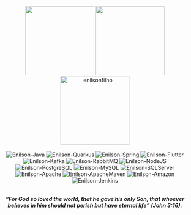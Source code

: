 <div align="center">

  <picture>
    <source media="(prefers-color-scheme: dark)"
            srcset="https://github-readme-stats.vercel.app/api?username=enilsonfilho&show_icons=true&theme=dark&include_all_commits=true&count_private=true" />
    <img height="180em"
         src="https://github-readme-stats.vercel.app/api?username=enilsonfilho&show_icons=true&theme=default&include_all_commits=true&count_private=true" />
  </picture>

  <picture>
    <source media="(prefers-color-scheme: dark)"
            srcset="https://github-readme-stats.vercel.app/api/top-langs/?username=enilsonfilho&layout=compact&langs_count=7&theme=dark" />
    <img height="180em"
         src="https://github-readme-stats.vercel.app/api/top-langs/?username=enilsonfilho&layout=compact&langs_count=7&theme=default" />
  </picture>

  <picture>
    <source media="(prefers-color-scheme: dark)"
            srcset="https://github-readme-streak-stats.herokuapp.com/?user=enilsonfilho&theme=black-ice&hide_border=true&stroke=0000&background=0D1117&ring=e05397&fire=e05397&currStreakLabel=e05397" />
    <img height="180em"
         src="https://github-readme-streak-stats.herokuapp.com/?user=enilsonfilho&theme=default&hide_border=true"
         alt="enilsonfilho" />
  </picture>

</div>

<br/>

<div align="center">

  <img alt="Enilson-Java" src="https://img.shields.io/badge/Java-ED8B00?style=for-the-badge&logo=java&logoColor=white" />
  <img alt="Enilson-Quarkus" src="https://img.shields.io/badge/Quarkus-DC143C?style=for-the-badge&logo=quarkus&logoColor=white" />
  <img alt="Enilson-Spring" src="https://img.shields.io/badge/Spring-6DB33F?style=for-the-badge&logo=spring&logoColor=white" />
  <img alt="Enilson-Flutter" src="https://img.shields.io/badge/Flutter-EE5C84?style=for-the-badge&logo=flutter&logoColor=white" />
  
  <img alt="Enilson-Kafka" src="https://img.shields.io/badge/Kafka-329100?style=for-the-badge&logo=apachekafka&logoColor=white" />
  <img alt="Enilson-RabbitMQ" src="https://img.shields.io/badge/RabbitMQ-323700?style=for-the-badge&logo=rabbitMQ&logoColor=white" />
  <img alt="Enilson-NodeJS" src="https://img.shields.io/badge/Node.js-339933?style=for-the-badge&logo=nodedotjs&logoColor=white" />
  <img alt="Enilson-PostgreSQL" src="https://img.shields.io/badge/PostgreSQL-316192?style=for-the-badge&logo=postgresql&logoColor=white" />
  <img alt="Enilson-MySQL" src="https://img.shields.io/badge/MySQL-GGDASQ?style=for-the-badge&logo=mysql&logoColor=white" />

  <img alt="Enilson-SQLServer" src="https://img.shields.io/badge/Microsoft%20SQL%20Server-CC2927?style=for-the-badge&logo=sqlserver&logoColor=white" />
  <img alt="Enilson-Apache" src="https://img.shields.io/badge/Apache-FF7F50?style=for-the-badge&logo=Apache&logoColor=white" />
  <img alt="Enilson-ApacheMaven" src="https://img.shields.io/badge/ApacheMaven-FF6347?style=for-the-badge&logo=Apache%20Maven&logoColor=white" />
  <img alt="Enilson-Amazon" src="https://img.shields.io/badge/Amazon_AWS-FF9900?style=for-the-badge&logo=aws&logoColor=white" />
  <img alt="Enilson-Jenkins" src="https://img.shields.io/badge/Jenkins-ED8B00?style=for-the-badge&logo=jenkins&logoColor=white" />

</div>

<br/>

<div align="center">
  <p><b><i>“For God so loved the world, that he gave his only Son, that whoever believes in him should not perish but have eternal life” (John 3:16).</i></b></p>
</div>
